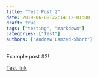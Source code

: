 ```yaml
---
title: "Test Post 2"
date: 2019-06-08T22:14:12+01:00
draft: true
tags: ["testing", "markdown"]
categories: ["Test"]
authors: ["Andrew Lamzed-Short"]
---
```


Example post #2!

[Test link](https://www.duckduckgo.com/)